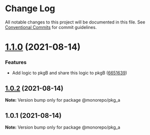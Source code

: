 # Change Log

All notable changes to this project will be documented in this file.
See [Conventional Commits](https://conventionalcommits.org) for commit guidelines.

# [1.1.0](https://github.com/salihcodev/monorepos-design-system/compare/@monorepo/pkg_a@1.0.2...@monorepo/pkg_a@1.1.0) (2021-08-14)


### Features

* Add logic to pkgB and share this logic to pkgB ([6651639](https://github.com/salihcodev/monorepos-design-system/commit/6651639c31f8e3540261c3180cae362828ba0aea))





## [1.0.2](https://github.com/salihcodev/monorepos-design-system/compare/@monorepo/pkg_a@1.0.1...@monorepo/pkg_a@1.0.2) (2021-08-14)

**Note:** Version bump only for package @monorepo/pkg_a





## 1.0.1 (2021-08-14)

**Note:** Version bump only for package @monorepo/pkg_a
